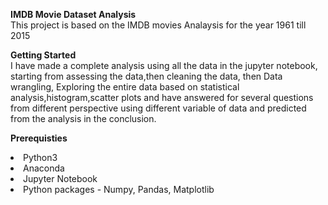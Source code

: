 <b>IMDB Movie Dataset Analysis</b> <br>
This project is based on the IMDB movies Analaysis for the year 1961 till 2015

<b>Getting Started</b> <br>
I have made a complete analysis using all the data in the jupyter notebook,
starting from assessing the data,then cleaning the data, then Data wrangling, 
Exploring the entire data based on statistical analysis,histogram,scatter plots
and have answered for several questions from different perspective using different 
variable of data and predicted from the analysis in the conclusion.

<b>Prerequisties</b>
<li> Python3 </li>
<li> Anaconda </li> 
<li> Jupyter Notebook </li>
<li> Python packages - Numpy, Pandas, Matplotlib </li>
